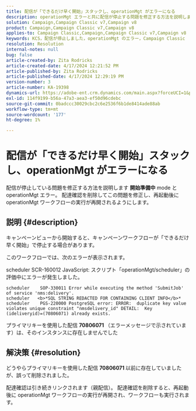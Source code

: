 ```yaml
---
title: 配信が「できるだけ早く開始」スタックし、operationMgt がエラーになる
description: operationMgt エラーと共に配信が停止する問題を修正する方法を説明します
solution: Campaign,Campaign Classic v7,Campaign v8
product: Campaign,Campaign Classic v7,Campaign v8
applies-to: Campaign Classic,Campaign,Campaign Classic v7,Campaign v8
keywords: KCS，配信が停止しました，operationMgt のエラー，Campaign Classic
resolution: Resolution
internal-notes: null
bug: false
article-created-by: Zita Rodricks
article-created-date: 4/17/2024 12:21:52 PM
article-published-by: Zita Rodricks
article-published-date: 4/17/2024 12:29:19 PM
version-number: 3
article-number: KA-19398
dynamics-url: https://adobe-ent.crm.dynamics.com/main.aspx?forceUCI=1&pagetype=entityrecord&etn=knowledgearticle&id=e479d50c-b5fc-ee11-a1ff-6045bd0065b6
exl-id: 114f9199-b56a-47a3-aea3-ef50d96cdebc
source-git-commit: 0badccc30029cbc2c6e2536f6b1de8414ade88ab
workflow-type: tm+mt
source-wordcount: '177'
ht-degree: 1%

---
```


# 配信が「できるだけ早く開始」スタックし、operationMgt がエラーになる


配信が停止している問題を修正する方法を説明します <b>開始準備中</b> mode と operationMgt エラー。 配達確認を削除してこの問題を修正し、再起動後に operationMgt ワークフローの実行が再開されるようにします。

## 説明 {#description}


キャンペーンビューから開始すると、キャンペーンワークフローが「できるだけ早く開始」で停止する場合があります。



このワークフローでは、次のエラーが表示されます。

scheduler SCR-160012 JavaScript: スクリプト「operationMgt/scheduler」の評価中にエラーが発生しました。


```
scheduler    SOP-330011 Error while executing the method 'SubmitJob' of service 'nms:delivery'.
scheduler   <b>*SQL STRING REDACTED FOR CONTAINING CLIENT INFO</b>*
scheduler    PGS-220000 PostgreSQL error: ERROR:  duplicate key value violates unique constraint "nmsdelivery_id" DETAIL:  Key (ideliveryid)=(70806071) already exists.
```


プライマリキーを使用した配信 <b>70806071 </b>（エラーメッセージで示されています）は、そのインスタンスに存在しませんでした


## 解決策 {#resolution}


どうやらプライマリキーを使用した配信 <b>70806071 </b>以前に存在していましたが、誤って削除されました。

配達確認は引き続きリンクされます（親配信）。 配達確認を削除すると、再起動後に operationMgt ワークフローの実行が再開され、ワークフローも実行されます。
